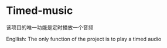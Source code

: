 # Timed-music

该项目的唯一功能是定时播放一个音频

Engllish:
The only function of the project is to play a timed audio
